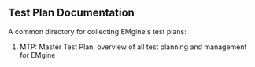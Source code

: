 ## Test Plan Documentation ##

A common directory for collecting EMgine's test plans:

1. MTP: Master Test Plan, overview of all test planning and management for EMgine
